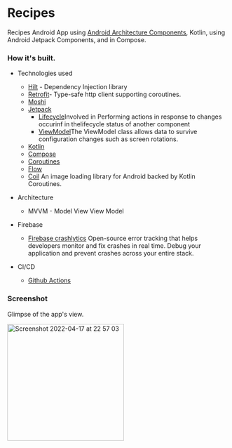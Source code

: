 # Recipes
Recipes Android App using [Android Architecture Components](https://developer.android.com/topic/libraries/architecture/), Kotlin, using Android Jetpack Components, and in Compose.

### How it's built.

* Technologies used
   
    * [Hilt](https://dagger.dev/hilt//) - Dependency Injection library 
    * [Retrofit](https://square.github.io/retrofit/)- Type-safe http client supporting coroutines.
    * [Moshi](https://github.com/square/moshi)
    * [Jetpack](https://developer.android.com/jetpack)
        * [Lifecycle](https://developer.android.com/topic/libraries/architecture/lifecycle)Involved in Performing actions in response to changes occurinf in thelifecycle status of another component
        * [ViewModel](https://developer.android.com/topic/libraries/architecture/viewmodel)The ViewModel class allows data to survive configuration changes such as screen rotations.
    * [Kotlin](https://kotlinlang.org/)
    * [Compose](https://developer.android.com/jetpack/compose) 
    * [Coroutines](https://kotlinlang.org/docs/reference/coroutines-overview.html)
    * [Flow](https://kotlinlang.org/docs/reference/coroutines/flow.html)
    * [Coil](https://coil-kt.github.io/coil/) An image loading library for Android backed by Kotlin Coroutines. 

* Architecture
    * MVVM - Model View View Model
    
* Firebase
    * [Firebase crashlytics](https://firebase.google.com/products/crashlytics)  Open-source error tracking that helps developers monitor and fix crashes in real time. Debug your application and prevent crashes across your entire stack.

* CI/CD
    * [Github Actions](https://github.com/actions)

 
   
  
 ### Screenshot
 
 Glimpse of the app's view.
 
 <img width="266" alt="Screenshot 2022-04-17 at 22 57 03" src="https://user-images.githubusercontent.com/77957614/163733788-6a6a15ed-5e17-44de-ad9d-14afccbb8e09.png">
 
  

